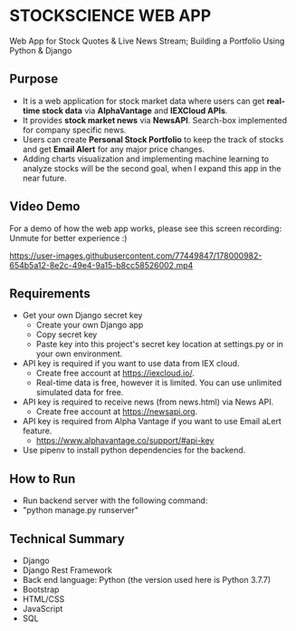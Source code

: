 # STOCKSCIENCE WEB APP
Web App for Stock Quotes &amp; Live News Stream; Building a Portfolio Using Python &amp; Django

## Purpose
* It is a web application for stock market data where users can get **real-time stock data** via **AlphaVantage** and
**IEXCloud APIs**. 
* It provides **stock market news** via **NewsAPI**. Search-box implemented for company specific news.
* Users can create **Personal Stock Portfolio** to keep the track of stocks and get **Email Alert** for any major price changes.
* Adding charts visualization and implementing machine learning to analyze stocks will be the second goal, when I expand this app in the near future.

## Video Demo
For a demo of how the web app works, please see this screen recording:  
Unmute for better experience :)

https://user-images.githubusercontent.com/77449847/178000982-654b5a12-8e2c-49e4-9a15-b8cc58526002.mp4



## Requirements
* Get your own Django secret key
	* Create your own Django app
	* Copy secret key
	* Paste key into this project's secret key location at settings.py or in your own environment.
* API key is required if you want to use data from IEX cloud.
	* Create free account at https://iexcloud.io/.
	* Real-time data is free, however it is limited. You can use unlimited simulated data for free.
* API key is required to receive news (from news.html) via  News API.
	* Create free account at https://newsapi.org.
* API key is required from Alpha Vantage if you want to use Email aLert feature.
	* https://www.alphavantage.co/support/#api-key
* Use pipenv to install python dependencies for the backend.

## How to Run
* Run backend server with the following command:
* "python manage.py runserver"

## Technical Summary
* Django
* Django Rest Framework
* Back end language: Python (the version used here is Python 3.7.7)
* Bootstrap
* HTML/CSS
* JavaScript
* SQL
